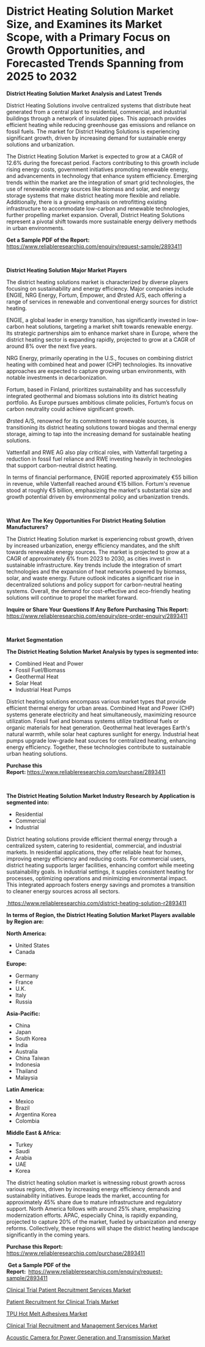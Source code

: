 <p><h1>District Heating Solution Market Size, and Examines its Market Scope, with a Primary Focus on Growth Opportunities, and Forecasted Trends Spanning from 2025 to 2032</h1></p><p><strong>District Heating Solution Market Analysis and Latest Trends</strong></p>
<p><p>District Heating Solutions involve centralized systems that distribute heat generated from a central plant to residential, commercial, and industrial buildings through a network of insulated pipes. This approach provides efficient heating while reducing greenhouse gas emissions and reliance on fossil fuels. The market for District Heating Solutions is experiencing significant growth, driven by increasing demand for sustainable energy solutions and urbanization.</p><p>The District Heating Solution Market is expected to grow at a CAGR of 12.6% during the forecast period. Factors contributing to this growth include rising energy costs, government initiatives promoting renewable energy, and advancements in technology that enhance system efficiency. Emerging trends within the market are the integration of smart grid technologies, the use of renewable energy sources like biomass and solar, and energy storage systems that make district heating more flexible and reliable. Additionally, there is a growing emphasis on retrofitting existing infrastructure to accommodate low-carbon and renewable technologies, further propelling market expansion. Overall, District Heating Solutions represent a pivotal shift towards more sustainable energy delivery methods in urban environments.</p></p>
<p><strong>Get a Sample PDF of the Report:&nbsp;</strong> <a href="https://www.reliableresearchiq.com/enquiry/request-sample/2893411?utm_campaign=104&utm_medium=2&utm_source=Github&utm_content=ia&utm_term=15032025&utm_id=district-heating-solution">https://www.reliableresearchiq.com/enquiry/request-sample/2893411</a></p>
<p>&nbsp;</p>
<p><strong>District Heating Solution Major Market Players</strong></p>
<p><p>The district heating solutions market is characterized by diverse players focusing on sustainability and energy efficiency. Major companies include ENGIE, NRG Energy, Fortum, Empower, and Ørsted A/S, each offering a range of services in renewable and conventional energy sources for district heating.</p><p>ENGIE, a global leader in energy transition, has significantly invested in low-carbon heat solutions, targeting a market shift towards renewable energy. Its strategic partnerships aim to enhance market share in Europe, where the district heating sector is expanding rapidly, projected to grow at a CAGR of around 8% over the next five years.</p><p>NRG Energy, primarily operating in the U.S., focuses on combining district heating with combined heat and power (CHP) technologies. Its innovative approaches are expected to capture growing urban environments, with notable investments in decarbonization.</p><p>Fortum, based in Finland, prioritizes sustainability and has successfully integrated geothermal and biomass solutions into its district heating portfolio. As Europe pursues ambitious climate policies, Fortum’s focus on carbon neutrality could achieve significant growth.</p><p>Ørsted A/S, renowned for its commitment to renewable sources, is transitioning its district heating solutions toward biogas and thermal energy storage, aiming to tap into the increasing demand for sustainable heating solutions.</p><p>Vattenfall and RWE AG also play critical roles, with Vattenfall targeting a reduction in fossil fuel reliance and RWE investing heavily in technologies that support carbon-neutral district heating.</p><p>In terms of financial performance, ENGIE reported approximately €55 billion in revenue, while Vattenfall reached around €15 billion. Fortum's revenue stood at roughly €5 billion, emphasizing the market's substantial size and growth potential driven by environmental policy and urbanization trends.</p></p>
<p>&nbsp;</p>
<p><strong>What Are The Key Opportunities For District Heating Solution Manufacturers?</strong></p>
<p><p>The District Heating Solution market is experiencing robust growth, driven by increased urbanization, energy efficiency mandates, and the shift towards renewable energy sources. The market is projected to grow at a CAGR of approximately 6% from 2023 to 2030, as cities invest in sustainable infrastructure. Key trends include the integration of smart technologies and the expansion of heat networks powered by biomass, solar, and waste energy. Future outlook indicates a significant rise in decentralized solutions and policy support for carbon-neutral heating systems. Overall, the demand for cost-effective and eco-friendly heating solutions will continue to propel the market forward.</p></p>
<p><strong>Inquire or Share Your Questions If Any Before Purchasing This Report:</strong> <a href="https://www.reliableresearchiq.com/enquiry/pre-order-enquiry/2893411?utm_campaign=104&utm_medium=2&utm_source=Github&utm_content=ia&utm_term=15032025&utm_id=district-heating-solution">https://www.reliableresearchiq.com/enquiry/pre-order-enquiry/2893411</a></p>
<p>&nbsp;</p>
<p><strong>Market Segmentation</strong></p>
<p><strong>The District Heating Solution Market Analysis by types is segmented into:</strong></p>
<p><ul><li>Combined Heat and Power</li><li>Fossil Fuel/Biomass</li><li>Geothermal Heat</li><li>Solar Heat</li><li>Industrial Heat Pumps</li></ul></p>
<p><p>District heating solutions encompass various market types that provide efficient thermal energy for urban areas. Combined Heat and Power (CHP) systems generate electricity and heat simultaneously, maximizing resource utilization. Fossil fuel and biomass systems utilize traditional fuels or organic materials for heat generation. Geothermal heat leverages Earth's natural warmth, while solar heat captures sunlight for energy. Industrial heat pumps upgrade low-grade heat sources for centralized heating, enhancing energy efficiency. Together, these technologies contribute to sustainable urban heating solutions.</p></p>
<p><strong>Purchase this Report:&nbsp;</strong><a href="https://www.reliableresearchiq.com/purchase/2893411?utm_campaign=104&utm_medium=2&utm_source=Github&utm_content=ia&utm_term=15032025&utm_id=district-heating-solution">https://www.reliableresearchiq.com/purchase/2893411</a></p>
<p>&nbsp;</p>
<p><strong>The District Heating Solution Market Industry Research by Application is segmented into:</strong></p>
<p><ul><li>Residential</li><li>Commercial</li><li>Industrial</li></ul></p>
<p><p>District heating solutions provide efficient thermal energy through a centralized system, catering to residential, commercial, and industrial markets. In residential applications, they offer reliable heat for homes, improving energy efficiency and reducing costs. For commercial users, district heating supports larger facilities, enhancing comfort while meeting sustainability goals. In industrial settings, it supplies consistent heating for processes, optimizing operations and minimizing environmental impact. This integrated approach fosters energy savings and promotes a transition to cleaner energy sources across all sectors.</p></p>
<p><a href="https://www.reliableresearchiq.com/district-heating-solution-r2893411?utm_campaign=104&utm_medium=2&utm_source=Github&utm_content=ia&utm_term=15032025&utm_id=district-heating-solution">&nbsp;https://www.reliableresearchiq.com/district-heating-solution-r2893411</a></p>
<p><strong>In terms of Region, the District Heating Solution Market Players available by Region are:</strong></p>
<p>
    <p> <strong> North America: </strong>
        <ul>
            <li>United States</li>
            <li>Canada</li>
        </ul>
        </p> 
    <p> <strong> Europe: </strong>
        <ul>
            <li>Germany</li>
            <li>France</li>
            <li>U.K.</li>
            <li>Italy</li>
            <li>Russia</li>
        </ul>
        </p> 
    <p> <strong> Asia-Pacific: </strong>
        <ul>
            <li>China</li>
            <li>Japan</li>
            <li>South Korea</li>
            <li>India</li>
            <li>Australia</li>
            <li>China Taiwan</li>
            <li>Indonesia</li>
            <li>Thailand</li>
            <li>Malaysia</li>
        </ul>
        </p> 
    <p> <strong> Latin America: </strong>
        <ul>
            <li>Mexico</li>
            <li>Brazil</li>
            <li>Argentina Korea</li>
            <li>Colombia</li>
        </ul>
        </p> 
    <p> <strong> Middle East & Africa: </strong>
        <ul>
            <li>Turkey</li>
            <li>Saudi</li>
            <li>Arabia</li>
            <li>UAE</li>
            <li>Korea</li>
        </ul>
    </p>
    </p>
<p><p>The district heating solution market is witnessing robust growth across various regions, driven by increasing energy efficiency demands and sustainability initiatives. Europe leads the market, accounting for approximately 45% share due to mature infrastructure and regulatory support. North America follows with around 25% share, emphasizing modernization efforts. APAC, especially China, is rapidly expanding, projected to capture 20% of the market, fueled by urbanization and energy reforms. Collectively, these regions will shape the district heating landscape significantly in the coming years.</p></p>
<p><strong>Purchase this Report: </strong><a href="https://www.reliableresearchiq.com/purchase/2893411?utm_campaign=104&utm_medium=2&utm_source=Github&utm_content=ia&utm_term=15032025&utm_id=district-heating-solution">https://www.reliableresearchiq.com/purchase/2893411</a></p>
<p>&nbsp;<strong>Get a Sample PDF of the Report:&nbsp;&nbsp;</strong><a href="https://www.reliableresearchiq.com/enquiry/request-sample/2893411?utm_campaign=104&utm_medium=2&utm_source=Github&utm_content=ia&utm_term=15032025&utm_id=district-heating-solution">https://www.reliableresearchiq.com/enquiry/request-sample/2893411</a></p>
<p><strong></strong></p>
<p><p><a href="https://github.com/alrogikrosa/Market-Research-Report-List-1/blob/main/clinical-trial-patient-recruitment-services-market.md?utm_campaign=104&utm_medium=2&utm_source=Github&utm_content=ia&utm_term=15032025&utm_id=district-heating-solution">Clinical Trial Patient Recruitment Services Market</a></p><p><a href="https://github.com/coricnzati/Market-Research-Report-List-1/blob/main/patient-recruitment-for-clinical-trials-market.md?utm_campaign=104&utm_medium=2&utm_source=Github&utm_content=ia&utm_term=15032025&utm_id=district-heating-solution">Patient Recruitment for Clinical Trials Market</a></p><p><a href="https://github.com/evraltandre36/Market-Research-Report-List-1/blob/main/tpu-hot-melt-adhesives-market.md?utm_campaign=104&utm_medium=2&utm_source=Github&utm_content=ia&utm_term=15032025&utm_id=district-heating-solution">TPU Hot Melt Adhesives Market</a></p><p><a href="https://github.com/cavushjla/Market-Research-Report-List-1/blob/main/clinical-trial-recruitment-and-management-services-market.md?utm_campaign=104&utm_medium=2&utm_source=Github&utm_content=ia&utm_term=15032025&utm_id=district-heating-solution">Clinical Trial Recruitment and Management Services Market</a></p><p><a href="https://github.com/kleyderoomes/Market-Research-Report-List-1/blob/main/acoustic-camera-for-power-generation-and-transmission-market.md?utm_campaign=104&utm_medium=2&utm_source=Github&utm_content=ia&utm_term=15032025&utm_id=district-heating-solution">Acoustic Camera for Power Generation and Transmission Market</a></p></p>